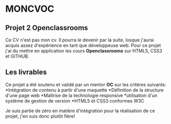 # MONCVOC
## Projet 2 Openclassrooms 

Ce CV n'est pas mon cv. Il pourra le devenir par la suite, losque j'aurai acquis assez d'expérience en tant que développeuse web. 
Pour ce projet j'ai du mettre en application les cours __Openclassrooms__ sur HTML5, CSS3 et GITHUB. 

## Les livrables

Ce projet a été soutenu et validé par un mentor __OC__ sur les critères suivants:
                *Intégration de contenu à partir d'une maquette
                *Définition de la structure d'une page web
                *Maîtrise de la technologie responsive
                *utilisation d'un système de gestion de version
                *HTML5 et CSS3 conformes W3C
                
                
 Je suis partie de zéro en matière d'intégration pour la réalisation de ce projet, j'en suis donc plutôt fière! 
